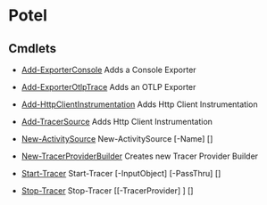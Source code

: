 # Potel

## Cmdlets

- [Add-ExporterConsole](Add-ExporterConsole.md) Adds a Console Exporter
- [Add-ExporterOtlpTrace](Add-ExporterOtlpTrace.md) Adds an OTLP Exporter
- [Add-HttpClientInstrumentation](Add-HttpClientInstrumentation.md) Adds Http Client Instrumentation
- [Add-TracerSource](Add-TracerSource.md) Adds Http Client Instrumentation
- [New-ActivitySource](New-ActivitySource.md) 
New-ActivitySource [-Name] <string> [<CommonParameters>]

- [New-TracerProviderBuilder](New-TracerProviderBuilder.md) Creates new Tracer Provider Builder
- [Start-Tracer](Start-Tracer.md) 
Start-Tracer [-InputObject] <TracerProviderBuilderBase> [-PassThru] [<CommonParameters>]

- [Stop-Tracer](Stop-Tracer.md) 
Stop-Tracer [[-TracerProvider] <TracerProvider>] [<CommonParameters>]

